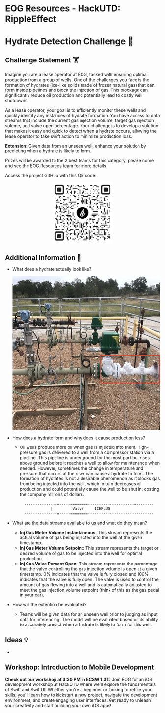 # EOG Resources - HackUTD: RippleEffect

# Hydrate Detection Challenge 🧊

## Challenge Statement 🏋️
Imagine you are a lease operator at EOG, tasked with ensuring optimal production from a group of wells. One of the challenges you face is the formation of hydrates (ice-like solids made of frozen natural gas) that can form inside pipelines and block the injection of gas. This blockage can significantly reduce oil production and potentially lead to costly well shutdowns.
 
As a lease operator, your goal is to efficiently monitor these wells and quickly identify any instances of hydrate formation. You have access to data streams that include the current gas injection volume, target gas injection volume, and valve open percentage. Your challenge is to develop a solution that makes it easy and quick to detect when a hydrate occurs, allowing the lease operator to take swift action to minimize production loss. 
 
**Extension:** Given data from an unseen well, enhance your solution by predicting when a hydrate is likely to form.

Prizes will be awarded to the 2 best teams for this category, please come and see the EOG Resources team for more details.

Access the project GitHub with this QR code:

<div align=center>
    <img src="images/QR_CODE.png" height=200>
</div>

## Additional Information 📝
- What does a hydrate actually look like?
    <div align=center>
        <img src="images/hydrate_ex.jpeg" height=500>   
    </div>

- How does a hydrate form and why does it cause production loss?
    - Oil wells produce more oil when gas is injected into them. High-pressure gas is delivered to a well from a compressor station via a pipeline. This pipeline is underground for the most part but rises above ground before it reaches a well to allow for maintenance when needed. However, sometimes the change in temperature and pressure that occurs at the riser can cause a hydrate to form. The formation of hydrates is not a desirable phenomenon as it blocks gas from being injected into the well, which in turn decreases oil production and could potentially cause the well to be shut in, costing the company millions of dollars.

            ---------------=-----========---------------------=--------
                        |         Valve     ICEPLUG
            ---------------=-----========------------------------------

- What are the data streams available to us and what do they mean?
  - **Inj Gas Meter Volume Instantaneous**: This stream represents the actual volume of gas being injected into the well at the given timestamp.
  - **Inj Gas Meter Volume Setpoint**: This stream represents the target or desired volume of gas to be injected into the well for optimal production. 
  - **Inj Gas Valve Percent Open**: This stream represents the percentage that the valve controlling the gas injection volume is open at a given timestamp. 0% indicates that the valve is fully closed and 100% indicates that the valve is fully open. The valve is used to control the amount of gas flowing into a well and is automatically adjusted to meet the gas injection volume setpoint (think of this as the gas pedal in your car). 

- How will the extention be evaluated?
  - Teams will be given data for an unseen well prior to judging as input data for inferencing. The model will be evaluated based on its ability to accurately predict when a hydrate is likely to form for this well. 

## Ideas 💡

- 

## Workshop: Introduction to Mobile Development
**Check out our workshop at 3:30 PM in ECSW 1.315**
Join EOG for an iOS development workshop at HackUTD where we'll explore the fundamentals of Swift and SwiftUI! Whether you're a beginner or looking to refine your skills, you'll learn how to kickstart a new project, navigate the development environment, and create engaging user interfaces. Get ready to unleash your creativity and start building your own iOS apps!
 

